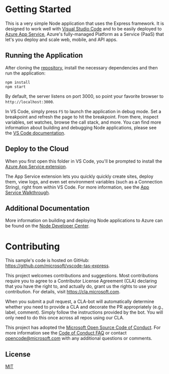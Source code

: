 # Getting Started

This is a very simple Node application that uses the Express framework. It is designed to work well with [Visual Studio Code](https://code.visualstudio.com) and to be easily deployed to [Azure App Service](https://azure.microsoft.com/en-us/services/app-service/), Azure's fully-managed Platform as a Service (PaaS) that let's you deploy and scale web, mobile, and API apps. 

## Running the Application

After cloning the [repository](`https://github.com/microsoft/vscode-tas-express`), install the necessary  dependencies and then run the application:

``` console
npm install
npm start
```

By default, the server listens on port 3000, so point your favorite browser to `http://localhost:3000`.

In VS Code, simply press `F5` to launch the application in debug mode. Set a breakpoint and refresh the page to hit the breakpoint. From there, inspect variables, set watches, browse the call stack, and more. You can find more information about building and debugging Node applications, please see the [VS Code documentation](https://code.visualstudio.com/docs/azure/deployment).

## Deploy to the Cloud

When you first open this folder in VS Code, you'll be prompted to install the [Azure App Service extension](https://marketplace.visualstudio.com/items?itemName=ms-azuretools.vscode-azureappservice). 

The App Service extension lets you quickly quickly create sites, deploy them, view logs, and even set environment variables (such as a Connection String), right from within VS Code. For more information, see the [App Service Walkthrough](https://code.visualstudio.com/tutorials/app-service-extension/getting-started).

## Additional Documentation

More information on building and deploying Node applications to Azure can be found on the [Node Developer Center](https://docs.microsoft.com/en-us/javascript/azure/?view=azure-node-latest).

# Contributing

This sample's code is hosted on GitHub: https://github.com/microsoft/vscode-tas-express.

This project welcomes contributions and suggestions. Most contributions require you to agree to a
Contributor License Agreement (CLA) declaring that you have the right to, and actually do, grant us
the rights to use your contribution. For details, visit https://cla.microsoft.com.

When you submit a pull request, a CLA-bot will automatically determine whether you need to provide
a CLA and decorate the PR appropriately (e.g., label, comment). Simply follow the instructions
provided by the bot. You will only need to do this once across all repos using our CLA.

This project has adopted the [Microsoft Open Source Code of Conduct](https://opensource.microsoft.com/codeofconduct/).
For more information see the [Code of Conduct FAQ](https://opensource.microsoft.com/codeofconduct/faq/) or
contact [opencode@microsoft.com](mailto:opencode@microsoft.com) with any additional questions or comments.

## License
[MIT](LICENSE.md)